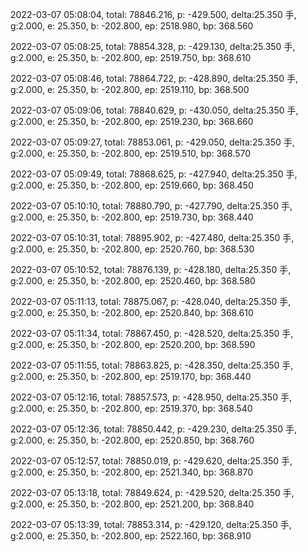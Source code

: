 2022-03-07 05:08:04, total: 78846.216, p: -429.500, delta:25.350 手, g:2.000, e: 25.350, b: -202.800, ep: 2518.980, bp: 368.560

2022-03-07 05:08:25, total: 78854.328, p: -429.130, delta:25.350 手, g:2.000, e: 25.350, b: -202.800, ep: 2519.750, bp: 368.610

2022-03-07 05:08:46, total: 78864.722, p: -428.890, delta:25.350 手, g:2.000, e: 25.350, b: -202.800, ep: 2519.110, bp: 368.500

2022-03-07 05:09:06, total: 78840.629, p: -430.050, delta:25.350 手, g:2.000, e: 25.350, b: -202.800, ep: 2519.230, bp: 368.660

2022-03-07 05:09:27, total: 78853.061, p: -429.050, delta:25.350 手, g:2.000, e: 25.350, b: -202.800, ep: 2519.510, bp: 368.570

2022-03-07 05:09:49, total: 78868.625, p: -427.940, delta:25.350 手, g:2.000, e: 25.350, b: -202.800, ep: 2519.660, bp: 368.450

2022-03-07 05:10:10, total: 78880.790, p: -427.790, delta:25.350 手, g:2.000, e: 25.350, b: -202.800, ep: 2519.730, bp: 368.440

2022-03-07 05:10:31, total: 78895.902, p: -427.480, delta:25.350 手, g:2.000, e: 25.350, b: -202.800, ep: 2520.760, bp: 368.530

2022-03-07 05:10:52, total: 78876.139, p: -428.180, delta:25.350 手, g:2.000, e: 25.350, b: -202.800, ep: 2520.460, bp: 368.580

2022-03-07 05:11:13, total: 78875.067, p: -428.040, delta:25.350 手, g:2.000, e: 25.350, b: -202.800, ep: 2520.840, bp: 368.610

2022-03-07 05:11:34, total: 78867.450, p: -428.520, delta:25.350 手, g:2.000, e: 25.350, b: -202.800, ep: 2520.200, bp: 368.590

2022-03-07 05:11:55, total: 78863.825, p: -428.350, delta:25.350 手, g:2.000, e: 25.350, b: -202.800, ep: 2519.170, bp: 368.440

2022-03-07 05:12:16, total: 78857.573, p: -428.950, delta:25.350 手, g:2.000, e: 25.350, b: -202.800, ep: 2519.370, bp: 368.540

2022-03-07 05:12:36, total: 78850.442, p: -429.230, delta:25.350 手, g:2.000, e: 25.350, b: -202.800, ep: 2520.850, bp: 368.760

2022-03-07 05:12:57, total: 78850.019, p: -429.620, delta:25.350 手, g:2.000, e: 25.350, b: -202.800, ep: 2521.340, bp: 368.870

2022-03-07 05:13:18, total: 78849.624, p: -429.520, delta:25.350 手, g:2.000, e: 25.350, b: -202.800, ep: 2521.200, bp: 368.840

2022-03-07 05:13:39, total: 78853.314, p: -429.120, delta:25.350 手, g:2.000, e: 25.350, b: -202.800, ep: 2522.160, bp: 368.910
